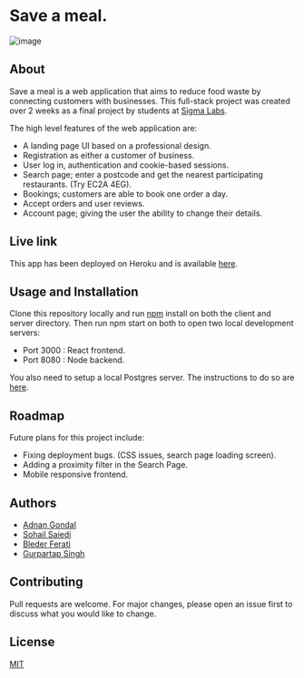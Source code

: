# Save a meal. 

![image](https://user-images.githubusercontent.com/43793942/140721187-6f044142-ac0b-495d-997e-db9469225a0f.png)


## About

Save a meal is a web application that aims to reduce food waste by connecting customers with businesses. This full-stack project was created over 2 weeks as a final project by students at [Sigma Labs](https://sigmalabs.co.uk/).

The high level features of the web application are:
* A landing page UI based on a professional design. 
* Registration as either a customer of business. 
* User log in, authentication and cookie-based sessions. 
* Search page; enter a postcode and get the nearest participating restaurants. (Try EC2A 4EG).  
* Bookings; customers are able to book one order a day.
* Accept orders and user reviews. 
* Account page; giving the user the ability to change their details.

## Live link

This app has been deployed on Heroku and is available [here](https://saveameal.herokuapp.com/).



## Usage and Installation

Clone this repository locally and run [npm](https://www.npmjs.com/) install on both the client and server directory. Then run npm start on both to open two local development servers:
- Port 3000 : React frontend. 
- Port 8080 : Node backend. 

You also need to setup a local Postgres server. The instructions to do so are [here](https://brief-fan-5e0.notion.site/Postgres-Setup-422c9a41dbd44c3da8fc1c08feb0ff28).

## Roadmap

Future plans for this project include:

* Fixing deployment bugs. (CSS issues, search page loading screen). 
* Adding a proximity filter in the Search Page. 
* Mobile responsive frontend. 


## Authors
- [Adnan Gondal](https://github.com/AdnanGondal)
- [Sohail Saiedi](https://github.com/SohailSaiedi)
- [Bleder Ferati](https://github.com/BledarF)
- [Gurpartap Singh](https://github.com/gsinghlak12)



## Contributing
Pull requests are welcome. For major changes, please open an issue first to discuss what you would like to change.


## License
[MIT](https://choosealicense.com/licenses/mit/)
